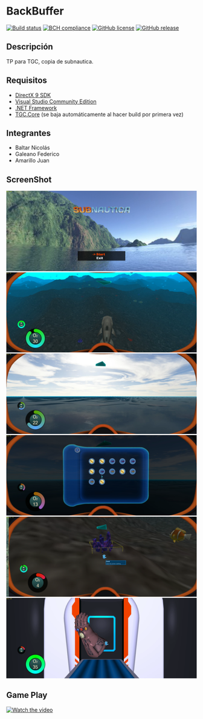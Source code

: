 # BackBuffer
[![Build status](https://ci.appveyor.com/api/projects/status/uvyboubq91uhwf3v?svg=true)](https://ci.appveyor.com/project/rejurime/tgc-group)
[![BCH compliance](https://bettercodehub.com/edge/badge/tgc-utn/tgc-group?branch=master)](https://bettercodehub.com/)
[![GitHub license](https://img.shields.io/github/license/tgc-utn/tgc-group.svg)](https://github.com/tgc-utn/tgc-group/blob/master/LICENSE)
[![GitHub release](https://img.shields.io/github/release/tgc-utn/tgc-group.svg)](https://github.com/tgc-utn/tgc-group/releases)

## Descripción
TP para TGC, copia de subnautica.

## Requisitos
* [DirectX 9 SDK](http://www.microsoft.com/en-us/download/details.aspx?displaylang=en&id=6812)
* [Visual Studio Community Edition](https://www.visualstudio.com/vs/community)
* [.NET Framework](https://www.microsoft.com/net/download/Windows/run)
* [TGC.Core](https://www.nuget.org/packages/TGC.Core/) (se baja automáticamente al hacer build por primera vez)

## Integrantes ##
* Baltar Nicolás
* Galeano Federico
* Amarillo Juan

## ScreenShot ##
<img src="https://github.com/ankomas/2019_1C_K3051_BackBuffer/blob/master/screenshots/sc0.png">
<img src="https://github.com/ankomas/2019_1C_K3051_BackBuffer/blob/master/screenshots/sc1.png">
<img src="https://github.com/ankomas/2019_1C_K3051_BackBuffer/blob/master/screenshots/sc2.png">
<img src="https://github.com/ankomas/2019_1C_K3051_BackBuffer/blob/master/screenshots/sc3.png">
<img src="https://github.com/ankomas/2019_1C_K3051_BackBuffer/blob/master/screenshots/sc4.png">
<img src="https://github.com/ankomas/2019_1C_K3051_BackBuffer/blob/master/screenshots/sc5.png">

## Game Play ##
[![Watch the video](https://img.youtube.com/vi/qESIu8ozanU/0.jpg)](https://www.youtube.com/playlist?list=PLRM4L32DjvnazuMl8wZlbpEYL5Qh63ulG)
